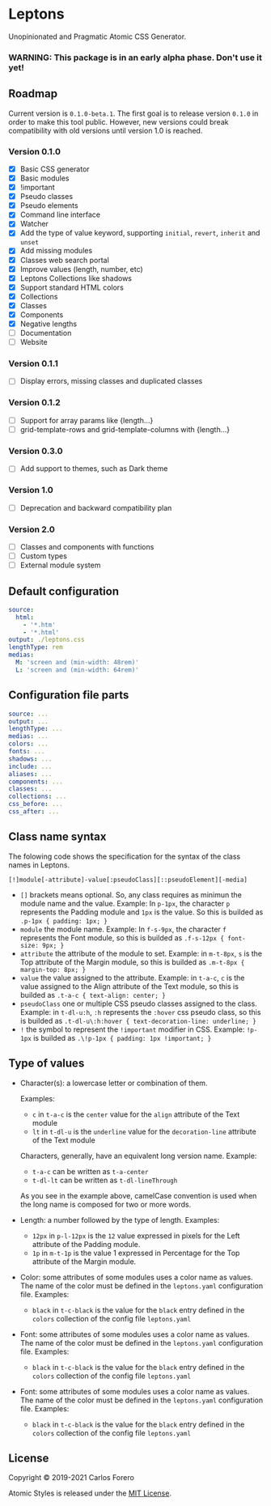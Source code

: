 # Leptons

Unopinionated and Pragmatic Atomic CSS Generator.

### WARNING: This package is in an early alpha phase. Don't use it yet!

## Roadmap

Current version is `0.1.0-beta.1`. The first goal is to release version `0.1.0` in order to make this tool public. However, new versions could break compatibility with old versions until version 1.0 is reached.

### Version 0.1.0
- [x] Basic CSS generator
- [x] Basic modules
- [x] !important
- [x] Pseudo classes
- [x] Pseudo elements
- [x] Command line interface
- [x] Watcher
- [x] Add the type of value keyword, supporting `initial`, `revert`, `inherit` and `unset`
- [x] Add missing modules
- [x] Classes web search portal
- [x] Improve values (length, number, etc)
- [x] Leptons Collections like shadows
- [x] Support standard HTML colors
- [x] Collections
- [x] Classes
- [x] Components
- [x] Negative lengths
- [ ] Documentation
- [ ] Website

### Version 0.1.1
- [ ] Display errors, missing classes and duplicated classes

### Version 0.1.2
- [ ] Support for array params like {length...}
- [ ] grid-template-rows and grid-template-columns with {length...}

### Version 0.3.0
- [ ] Add support to themes, such as Dark theme

### Version 1.0
- [ ] Deprecation and backward compatibility plan

### Version 2.0
- [ ] Classes and components with functions
- [ ] Custom types
- [ ] External module system

## Default configuration

``` yaml
source:
  html:
    - '*.htm'
    - '*.html'
output: ./leptons.css
lengthType: rem
medias:
  M: 'screen and (min-width: 48rem)'
  L: 'screen and (min-width: 64rem)'
```

## Configuration file parts
```yaml
source: ...
output: ...
lengthType: ...
medias: ...
colors: ...
fonts: ...
shadows: ...
include: ...
aliases: ...
components: ...
classes: ...
collections: ...
css_before: ...
css_after: ...
```

## Class name syntax

The folowing code shows the specification for the syntax of the class names in Leptons.

```
[!]module[-attribute]-value[:pseudoClass][::pseudoElement][-media]
```
* `[]` brackets means optional.
  So, any class requires as minimun the module name and the value.
  Example: In `p-1px`, the character `p` represents the Padding module and `1px`  is the value. So this is builded as `.p-1px { padding: 1px; }`
* `module` the module name.
  Example: In `f-s-9px`, the character `f` represents the Font module, so this is builded as `.f-s-12px { font-size: 9px; }`
* `attribute` the attribute of the module to set.
  Example: in `m-t-8px`, `s` is the Top attribute of the Margin module, so this is builded as `.m-t-8px { margin-top: 8px; }`
* `value` the value assigned to the attribute.
  Example: in `t-a-c`, `c` is the value assigned to the Align attribute of the Text module, so this is builded as `.t-a-c { text-align: center; }`
* `pseudoClass` one or multiple CSS pseudo classes assigned to the class.
Example: in `t-dl-u:h`, `:h` represents the `:hover` css pseudo class, so this is builded as `.t-dl-u\:h:hover { text-decoration-line: underline; }`
* `!` the symbol to represent the `!important` modifier in CSS.
  Example: `!p-1px` is builded as `.\!p-1px { padding: 1px !important; }`


## Type of values

* Character(s): a lowercase letter or combination of them.

  Examples:

  * `c` in `t-a-c` is the `center` value for the `align` attribute of the Text module
  * `lt` in `t-dl-u` is the `underline` value for the `decoration-line` attribute of the Text module

  Characters, generally, have an equivalent long version name.
  Example:

  * `t-a-c` can be written as `t-a-center`
  * `t-dl-lt` can be written as `t-dl-lineThrough`

  As you see in the example above, camelCase convention is used when the long name is composed for two or more words.

* Length:  a number followed by the type of length.
  Examples:

  * `12px` in `p-l-12px` is the  `12` value expressed in pixels for the Left attribute of the Padding module.
  * `1p` in `m-t-1p` is the value 1 expressed in Percentage for the Top attribute of the Margin module.

* Color: some attributes of some modules uses a color name as values. The name of the color must be defined in the `leptons.yaml` configuration file.
Examples:

  * `black` in `t-c-black` is the value for the `black` entry defined in the `colors` collection of the config file `leptons.yaml`

* Font: some attributes of some modules uses a color name as values. The name of the color must be defined in the `leptons.yaml` configuration file.
  Examples:

  * `black` in `t-c-black` is the value for the `black` entry defined in the `colors` collection of the config file `leptons.yaml`

* Font: some attributes of some modules uses a color name as values. The name of the color must be defined in the `leptons.yaml` configuration file.
  Examples:

  * `black` in `t-c-black` is the value for the `black` entry defined in the `colors` collection of the config file `leptons.yaml`



## License

Copyright © 2019-2021 Carlos Forero

Atomic Styles is released under the [MIT License](LICENSE).

